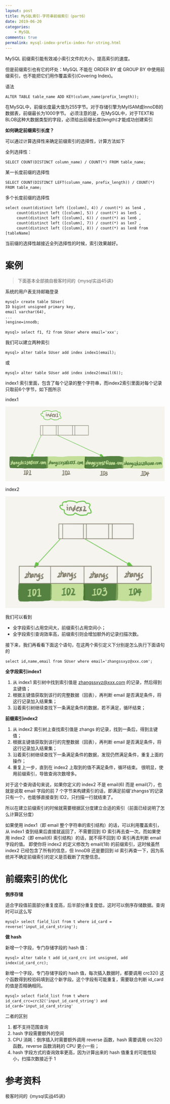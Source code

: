 ```yaml
---
layout: post
title: MySQL索引-字符串前缀索引（part6）
date: 2019-06-20
categories:
    - MySQL
comments: true
permalink: mysql-index-prefix-index-for-string.html
---
```


MySQL 前缀索引能有效减小索引文件的大小，提高索引的速度。

但是前缀索引也有它的坏处：MySQL 不能在 ORDER BY 或 GROUP BY 中使用前缀索引，也不能把它们用作覆盖索引(Covering Index)。

语法
```
ALTER TABLE table_name ADD KEY(column_name(prefix_length));
```
在MySQL中，前缀长度最大值为255字节。对于存储引擎为MyISAM或InnoDB的数据表，前缀最长为1000字节。 必须注意的是，在MySQL中，对于TEXT和BLOB这种大数据类型的字段，必须给出前缀长度(length)才能成功创建索引

**如何确定前缀索引长度？**

可以通过计算选择性来确定前缀索引的选择性，计算方法如下

全列选择性：
```
SELECT COUNT(DISTINCT column_name) / COUNT(*) FROM table_name;
```
某一长度前缀的选择性
```
SELECT COUNT(DISTINCT LEFT(column_name, prefix_length)) / COUNT(*) FROM table_name;
```
多个长度前缀的选择性
```
select count(distinct left ([column], 4)) / count(*) as len4 ,   
     count(distinct left ([column], 5)) / count(*) as len5 ,  
     count(distinct left ([column], 6)) / count(*) as len6 ,  
     count(distinct left ([column], 7)) / count(*) as len7 ,  
     count(distinct left ([column], 8)) / count(*) as len8 from [tableName]  
```
当前缀的选择性越接近全列选择性的时候，索引效果越好。

# 案例
> 下面基本全部摘自极客时间的《mysql实战45讲》

系统的用户表支持邮箱登录

```
mysql> create table SUser(
ID bigint unsigned primary key,
email varchar(64), 
... 
)engine=innodb; 

mysql> select f1, f2 from SUser where email='xxx';
```
我们可以建立两种索引
```
mysql> alter table SUser add index index1(email);
```
或
```
mysql> alter table SUser add index index2(email(6));
```
index1 索引里面，包含了每个记录的整个字符串，而index2索引里面对每个记录只取前6个字节，如下图所示

index1

![](/assets/images/posts/mysql-index/string-index-1.png)

index2

![](/assets/images/posts/mysql-index/string-index-2.png)

我们可以看到

- 全字段索引占用空间大，前缀索引占用空间小；
- 全字段索引查询效率高，前缀索引则会增加额外的记录扫描次数。

接下来，我们再看看下面这个语句，在这两个索引定义下分别是怎么执行下面语句的

```
select id,name,email from SUser where email='zhangssxyz@xxx.com';
```

**全字段索引index1**

1. 从 index1 索引树中找到索引值是 zhangssxyz@xxx.com 的记录，然后得到主键值；
2. 根据主键值获取到该行的完整数据（回表），再判断 email 是否满足条件，将这行记录加入结果集；
3. 沿着索引树继续查找下一条满足条件的数据，若不满足，循环结束；

**前缀索引index2**

1. 从 index2 索引树上查找索引值是 zhangs  的记录，找到一条后，得到主键值；
2. 根据主键值获取到该行的完整数据（回表），再判断 email 是否满足条件，将这行记录加入结果集；
3. 沿着索引树继续查找下一条满足条件的数据，发现仍然满足条件，重复上面的操作；
3. 重复上一步，直到在 index2 上取到的值不满足条件，循环结束。
很明显，使用前缀索引，导致查询次数增多。

对于这个查询语句来说，如果你定义的 index2 不是 email(6) 而是 email(7），也就是说取 email 字段的前 7 个字节来构建索引的话，即满足前缀’zhangss’的记录只有一个，也能够直接查到 ID2，只扫描一行就结束了。

所以在建立前缀索引的时候就需要根据区分度建立合适的索引（前面已经说明了怎么计算区分度）

如果使用 index1（即 email 整个字符串的索引结构）的话，可以利用覆盖索引，从 index1 查到结果后直接就返回了，不需要回到 ID 索引再去查一次。而如果使用 index2（即 email(6) 索引结构）的话，就不得不回到 ID 索引再去判断 email 字段的值。
即使你将 index2 的定义修改为 email(18) 的前缀索引，这时候虽然 index2 已经包含了所有的信息，但 InnoDB 还是要回到 id 索引再查一下，因为系统并不确定前缀索引的定义是否截断了完整信息。

# 前缀索引的优化

**倒序存储**

适合字段值前面部分重复度高，后半部分重复度低，这时可以倒序存储数据。查询时可以这么写

```
mysql> select field_list from t where id_card = reverse('input_id_card_string');
```

**做 hash**

新增一个字段，专门存储字段的 hash 值：
```
mysql> alter table t add id_card_crc int unsigned, add index(id_card_crc);
```

新增一个字段，专门存储字段的 hash 值，每次插入数据时，都要调用 crc32() 这个函数得到校验码填到这个新字段。这个字段有可能重复，需要联合判断 id_card 的值是否精确相同。
```
mysql> select field_list from t where id_card_crc=crc32('input_id_card_string') and id_card='input_id_card_string'
```

二者的区别
1. 都不支持范围查询
2. hash 字段需要额外的空间
3. CPU 消耗：倒序插入时需要额外调用 reverse 函数，hash 需要调用 crc32() 函数。reverse 函数消耗的 CPU 更小一些；
4. hash 字段方式的查询效率更高，因为计算出来的 hash 值重复的可能性较小，扫描次数接近于 1

# 参考资料

极客时间的《mysql实战45讲》

